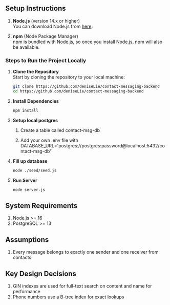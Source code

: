 
## Setup Instructions

1. **Node.js** (version 14.x or higher)  
   You can download Node.js from [here](https://nodejs.org/).
   
2. **npm** (Node Package Manager)  
   npm is bundled with Node.js, so once you install Node.js, npm will also be available.

### Steps to Run the Project Locally

1. **Clone the Repository**  
   Start by cloning the repository to your local machine:
   ```bash
   git clone https://github.com/deniseLie/contact-messaging-backend 
   cd https://github.com/deniseLie/contact-messaging-backend 
   ```

2. **Install Dependencies**
    ```bash
    npm install
    ```

2. **Setup local postgres**
    1. Create a table called contact-msg-db

    2. Add your own .env file with `
    `DATABASE_URL='postgres://postgres:password@localhost:5432/contact-msg-db'`

3. **Fill up database**
    ```bash
    node ./seed/seed.js
    ```

3. **Run Server**
    ```bash
    node server.js
    ```

## System Requirements
1. Node.js >= 16
2. PostgreSQL >= 13

## Assumptions
1. Every message belongs to exactly one sender and one receiver from contacts

## Key Design Decisions
1. GIN indexes are used for full-text search on content and name for performance
2. Phone numbers use a B-tree index for exact lookups